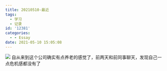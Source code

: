 ```yaml
---
title: 20210510-最近
tags:
  - 学习
  - 记录
id: '12381'
categories:
  - - Essay
date: 2021-05-10 15:05:08
---
```


![](https://www.52ynn.top/wp-content/uploads/2021/01/ab482556926ee350448310717a81036f-300x169.jpg) 自从来到这个公司确实有点养老的感觉了，前两天和前同事聊天，发现自己一点危机感都没有了<!--more-->